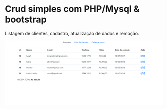 # Crud simples com PHP/Mysql & bootstrap

Listagem de clientes, cadastro, atualização de dados e remoção.

![](https://github.com/alexandradew/simple-crud/blob/master/crudlist.PNG)
